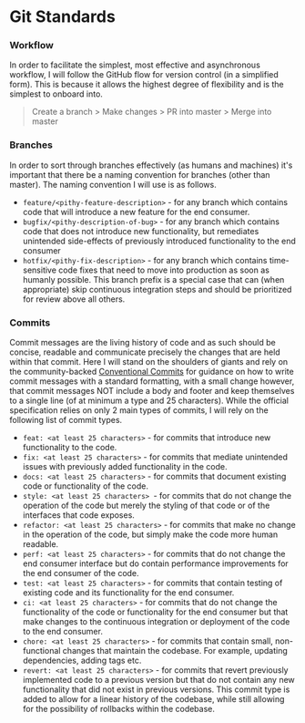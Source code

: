 # Git Standards

### Workflow

In order to facilitate the simplest, most effective and asynchronous workflow, I will follow the GitHub flow for version control (in a simplified form). This is because it allows the highest degree of flexibility and is the simplest to onboard into. 

> Create a branch > Make changes > PR into master > Merge into master

### Branches

In order to sort through branches effectively (as humans and machines) it's important that there be a naming convention for branches (other than master). The naming convention I will use is as follows.

- `feature/<pithy-feature-description>` - for any branch which contains code that will introduce a new feature for the end consumer.
- `bugfix/<pithy-description-of-bug>` - for any branch which contains code that does not introduce new functionality, but remediates unintended side-effects of previously introduced functionality to the end consumer
- `hotfix/<pithy-fix-description>` - for any branch which contains time-sensitive code fixes that need to move into production as soon as humanly possible. This branch prefix is a special case that can (when appropriate) skip continuous integration steps and should be prioritized for review above all others.

### Commits

Commit messages are the living history of code and as such should be concise, readable and communicate precisely the changes that are held within that commit. Here I will stand on the shoulders of giants and rely on the community-backed [Conventional Commits](https://www.conventionalcommits.org/en/v1.0.0/) for guidance on how to write commit messages with a standard formatting, with a small change however, that commit messages NOT include a body and footer and keep themselves to a single line (of at minimum a type and 25 characters). While the official specification relies on only 2 main types of commits, I will rely on the following list of commit types.

- `feat: <at least 25 characters>` - for commits that introduce new functionality to the code.
- `fix: <at least 25 characters>` - for commits that mediate unintended issues with previously added functionality in the code.
- `docs: <at least 25 characters>` - for commits that document existing code or functionality of the code.
- `style: <at least 25 characters> `- for commits that do not change the operation of the code but merely the styling of that code or of the interfaces that code exposes.
- `refactor: <at least 25 characters>` - for commits that make no change in the operation of the code, but simply make the code more human readable.
- `perf: <at least 25 characters>`  - for commits that do not change the end consumer interface but do contain performance improvements for the end consumer of the code.
- `test: <at least 25 characters>` - for commits that contain testing of existing code and its functionality for the end consumer.
- `ci: <at least 25 characters>` - for commits that do not change the functionality of the code or functionality for the end consumer but that make changes to the continuous integration or deployment of the code to the end consumer.
- `chore: <at least 25 characters>` - for commits that contain small, non-functional changes that maintain the codebase. For example, updating dependencies, adding tags etc.
- `revert: <at least 25 characters>` - for commits that revert previously implemented code to a previous version but that do not contain any new functionality that did not exist in previous versions. This commit type is added to allow for a linear history of the codebase, while still allowing for the possibility of rollbacks within the codebase.

